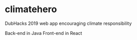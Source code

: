 # climatehero
DubHacks 2019 web app encouraging climate responsibility

Back-end in Java
Front-end in React
